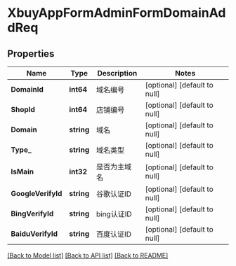 # XbuyAppFormAdminFormDomainAddReq

## Properties
Name | Type | Description | Notes
------------ | ------------- | ------------- | -------------
**DomainId** | **int64** | 域名编号 | [optional] [default to null]
**ShopId** | **int64** | 店铺编号 | [optional] [default to null]
**Domain** | **string** | 域名 | [optional] [default to null]
**Type_** | **string** | 域名类型 | [optional] [default to null]
**IsMain** | **int32** | 是否为主域名 | [optional] [default to null]
**GoogleVerifyId** | **string** | 谷歌认证ID | [optional] [default to null]
**BingVerifyId** | **string** | bing认证ID | [optional] [default to null]
**BaiduVerifyId** | **string** | 百度认证ID | [optional] [default to null]

[[Back to Model list]](../README.md#documentation-for-models) [[Back to API list]](../README.md#documentation-for-api-endpoints) [[Back to README]](../README.md)

